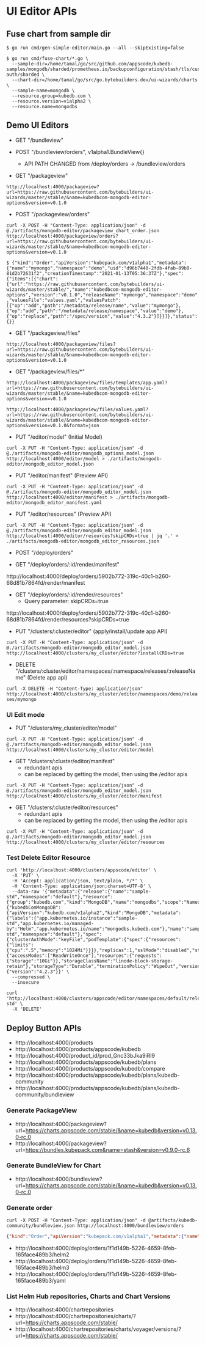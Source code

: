 # UI Editor APIs

## Fuse chart from sample dir

```console
$ go run cmd/gen-simple-editor/main.go --all --skipExisting=false

$ go run cmd/fuse-chart/*.go \
  --sample-dir=/home/tamal/go/src/github.com/appscode/kubedb-samples/mongodb/sharded/prometheus.io/backupconfiguration/stash/tls/custom-auth/sharded \
  --chart-dir=/home/tamal/go/src/go.bytebuilders.dev/ui-wizards/charts \
  --sample-name=mongodb \
  --resource.group=kubedb.com \
  --resource.version=v1alpha2 \
  --resource.name=mongodbs
```

## Demo UI Editors

- GET "/bundleview"

- POST "/bundleview/orders", v1alpha1.BundleView{}

  - API PATH CHANGED from /deploy/orders -> /bundleview/orders

- GET "/packageview"

`http://localhost:4000/packageview?url=https://raw.githubusercontent.com/bytebuilders/ui-wizards/master/stable/&name=kubedbcom-mongodb-editor-options&version=v0.1.0`

- POST "/packageview/orders"

`curl -X POST -H "Content-Type: application/json" -d @./artifacts/mongodb-editor/packageview_chart_order.json http://localhost:4000/packageview/orders?url=https://raw.githubusercontent.com/bytebuilders/ui-wizards/master/stable/&name=kubedbcom-mongodb-editor-options&version=v0.1.0`

`$ {"kind":"Order","apiVersion":"kubepack.com/v1alpha1","metadata":{"name":"mymongo","namespace":"demo","uid":"d96b7440-2fdb-4fab-89b0-81d2b72631f2","creationTimestamp":"2021-01-13T05:36:37Z"},"spec":{"items":[{"chart":{"url":"https://raw.githubusercontent.com/bytebuilders/ui-wizards/master/stable/","name":"kubedbcom-mongodb-editor-options","version":"v0.1.0","releaseName":"mymongo","namespace":"demo","valuesFile":"values.yaml","valuesPatch":[{"op":"add","path":"/metadata/release/name","value":"mymongo"},{"op":"add","path":"/metadata/release/namespace","value":"demo"},{"op":"replace","path":"/spec/version","value":"4.3.2"}]}}]},"status":{}}`

- GET "/packageview/files"

`http://localhost:4000/packageview/files?url=https://raw.githubusercontent.com/bytebuilders/ui-wizards/master/stable/&name=kubedbcom-mongodb-editor-options&version=v0.1.0`

- GET "/packageview/files/\*"

`http://localhost:4000/packageview/files/templates/app.yaml?url=https://raw.githubusercontent.com/bytebuilders/ui-wizards/master/stable/&name=kubedbcom-mongodb-editor-options&version=v0.1.0`

`http://localhost:4000/packageview/files/values.yaml?url=https://raw.githubusercontent.com/bytebuilders/ui-wizards/master/stable/&name=kubedbcom-mongodb-editor-options&version=v0.1.0&format=json`

- PUT "/editor/model" (Initial Model)

`curl -X PUT -H "Content-Type: application/json" -d @./artifacts/mongodb-editor/mongodb_options_model.json http://localhost:4000/editor/model > ./artifacts/mongodb-editor/mongodb_editor_model.json`

- PUT "/editor/manifest" (Preview API)

`curl -X PUT -H "Content-Type: application/json" -d @./artifacts/mongodb-editor/mongodb_editor_model.json http://localhost:4000/editor/manifest > ./artifacts/mongodb-editor/mongodb_editor_manifest.yaml`

- PUT "/editor/resources" (Preview API)

`curl -X PUT -H "Content-Type: application/json" -d @./artifacts/mongodb-editor/mongodb_editor_model.json http://localhost:4000/editor/resources?skipCRDs=true | jq '.' > ./artifacts/mongodb-editor/mongodb_editor_resources.json`

- POST "/deploy/orders"

- GET "/deploy/orders/:id/render/manifest"

http://localhost:4000/deploy/orders/5902b772-319c-40c1-b260-68d81b7864fd/render/manifest

- GET "/deploy/orders/:id/render/resources"
  - Query parameter: skipCRDs=true

http://localhost:4000/deploy/orders/5902b772-319c-40c1-b260-68d81b7864fd/render/resources?skipCRDs=true

- PUT "/clusters/:cluster/editor" (apply/install/update app API)

`curl -X PUT -H "Content-Type: application/json" -d @./artifacts/mongodb-editor/mongodb_editor_model.json  http://localhost:4000/clusters/my_cluster/editor?installCRDs=true`

- DELETE "/clusters/:cluster/editor/namespaces/:namespace/releases/:releaseName" (Delete app api)

`curl -X DELETE -H "Content-Type: application/json" http://localhost:4000/clusters/my_cluster/editor/namespaces/demo/releases/mymongo`

### UI Edit mode

- PUT "/clusters/my_cluster/editor/model"

`curl -X PUT -H "Content-Type: application/json" -d @./artifacts/mongodb-editor/mongodb_editor_model.json  http://localhost:4000/clusters/my_cluster/editor/model`


- GET "/clusters/:cluster/editor/manifest"
  - redundant apis
  - can be replaced by getting the model, then using the /editor apis

`curl -X PUT -H "Content-Type: application/json" -d @./artifacts/mongodb-editor/mongodb_editor_model.json  http://localhost:4000/clusters/my_cluster/editor/manifest`


- GET "/clusters/:cluster/editor/resources"
  - redundant apis
  - can be replaced by getting the model, then using the /editor apis

`curl -X PUT -H "Content-Type: application/json" -d @./artifacts/mongodb-editor/mongodb_editor_model.json  http://localhost:4000/clusters/my_cluster/editor/resources`

### Test Delete Editor Resource

```
curl 'http://localhost:4000/clusters/appscode/editor' \
  -X 'PUT' \
  -H 'Accept: application/json, text/plain, */*' \
  -H 'Content-Type: application/json;charset=UTF-8' \
  --data-raw '{"metadata":{"release":{"name":"sample-std","namespace":"default"},"resource":{"group":"kubedb.com","kind":"MongoDB","name":"mongodbs","scope":"Namespaced","version":"v1alpha2"}},"resources":{"kubedbComMongoDB":{"apiVersion":"kubedb.com/v1alpha2","kind":"MongoDB","metadata":{"labels":{"app.kubernetes.io/instance":"sample-std","app.kubernetes.io/managed-by":"Helm","app.kubernetes.io/name":"mongodbs.kubedb.com"},"name":"sample-std","namespace":"default"},"spec":{"clusterAuthMode":"keyFile","podTemplate":{"spec":{"resources":{"limits":{"cpu":".5","memory":"1024Mi"}}}},"replicas":1,"sslMode":"disabled","storage":{"accessModes":["ReadWriteOnce"],"resources":{"requests":{"storage":"10Gi"}},"storageClassName":"linode-block-storage-retain"},"storageType":"Durable","terminationPolicy":"WipeOut","version":"4.2.3"}}},"spec":{"version":"4.2.3"}}' \
  --compressed \
  --insecure

curl 'http://localhost:4000/clusters/appscode/editor/namespaces/default/releases/sample-std' \
  -X 'DELETE'
```

## Deploy Button APIs

- http://localhost:4000/products
- http://localhost:4000/products/appscode/kubedb
- http://localhost:4000/product_id/prod_Gnc33bJka9iRl9
- http://localhost:4000/products/appscode/kubedb/plans
- http://localhost:4000/products/appscode/kubedb/compare
- http://localhost:4000/products/appscode/kubedb/plans/kubedb-community
- http://localhost:4000/products/appscode/kubedb/plans/kubedb-community/bundleview

### Generate PackageView

- http://localhost:4000/packageview?url=https://charts.appscode.com/stable/&name=kubedb&version=v0.13.0-rc.0
- http://localhost:4000/packageview?url=https://bundles.kubepack.com&name=stash&version=v0.9.0-rc.6

### Generate BundleView for Chart

- http://localhost:4000/bundleview?url=https://charts.appscode.com/stable/&name=kubedb&version=v0.13.0-rc.0

### Generate order

```console
curl -X POST -H "Content-Type: application/json" -d @artifacts/kubedb-community/bundleview.json http://localhost:4000/bundleview/orders
```

```json
{"kind":"Order","apiVersion":"kubepack.com/v1alpha1","metadata":{"name":"kubedb-community","uid":"1f1d149b-5226-4659-8feb-165face489b3","creationTimestamp":"2020-02-26T12:00:24Z"},"spec":{"items":[{"chart":{"url":"https://charts.appscode.com/stable/","name":"kubedb","version":"v0.13.0-rc.0","releaseName":"kubedb","namespace":"kube-system","bundle":{"name":"kubedb-community","url":"https://bundles.kubepack.com","version":"v0.13.0-rc.0"}}},{"chart":{"url":"https://charts.appscode.com/stable/","name":"kubedb-catalog","version":"v0.13.0-rc.0","releaseName":"kubedb-catalog","namespace":"kube-system","bundle":{"name":"kubedb-community","url":"https://bundles.kubepack.com","version":"v0.13.0-rc.0"}}}]},"status":{}}
```

- http://localhost:4000/deploy/orders/1f1d149b-5226-4659-8feb-165face489b3/helm2
- http://localhost:4000/deploy/orders/1f1d149b-5226-4659-8feb-165face489b3/helm3
- http://localhost:4000/deploy/orders/1f1d149b-5226-4659-8feb-165face489b3/yaml

### List Helm Hub repositories, Charts and Chart Versions

- http://localhost:4000/chartrepositories
- http://localhost:4000/chartrepositories/charts/?url=https://charts.appscode.com/stable/
- http://localhost:4000/chartrepositories/charts/voyager/versions/?url=https://charts.appscode.com/stable/



